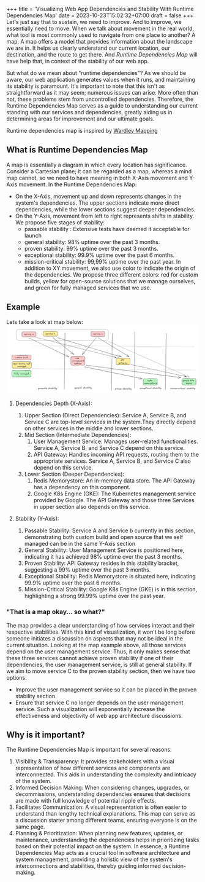 +++
title = 'Visualizing Web App Dependencies and Stability With Runtime Dependencies Map'
date = 2023-10-23T15:02:32+07:00
draft = false
+++
Let's just say that to sustain, we need to improve. And to improve, we essentially need to move. When we talk about movement in the real world, what tool is most commonly used to navigate from one place to another? A map. A map offers a model that provides information about the landscape we are in. It helps us clearly understand our current location, our destination, and the route to get there. And *Runtime Dependencies Map* will have help that, in context of the stability of our web app.

But what do we mean about "runtime dependencies"? As we should be aware, our web application generates values when it runs, and maintaining its stability is paramount. It's important to note that this isn't as straightforward as it may seem; numerous issues can arise. More often than not, these problems stem from uncontrolled dependencies. Therefore, the Runtime Dependencies Map serves as a guide to understanding our current standing with our services and dependencies, greatly aiding us in determining areas for improvement and our ultimate goals.

Runtime dependencies map is inspired by [Wardley Mapping](https://learnwardleymapping.com)

## What is Runtime Dependencies Map
A map is essentially a diagram in which every location has significance. Consider a Cartesian plane; it can be regarded as a map, whereas a mind map cannot, so we need to have meaning in both X-Axis movement and Y-Axis movement. In the Runtime Dependencies Map:
- On the X-Axis, movement up and down represents changes in the system's dependencies. The upper sections indicate more direct dependencies, while the lower sections suggest deeper dependencies.
- On the Y-Axis, movement from left to right represents shifts in stability. We propose five stages of stability:
    - passable stability : Extensive tests have deemed it acceptable for launch
    - general stability: 98% uptime over the past 3 months.
    - proven stability: 99% uptime over the past 3 months.
    - exceptional stability: 99.9% uptime over the past 6 months.
    - mission-critical stability: 99,99% uptime over the past year.
In addition to XY movement, we also use color to indicate the origin of the dependencies. We propose three different colors: red for custom builds, yellow for open-source solutions that we manage ourselves, and green for fully managed services that we use.

## Example 
Lets take a look at map below:
![an example of services and all of its dependencies](runtime-dependencies-map-example.png)

1. Dependencies Depth (X-Axis):
    1. Upper Section (Direct Dependencies): Service A, Service B, and Service C are top-level services in the system.They directly depend on other services in the middle and lower sections.
    1. Mid Section (Intermediate Dependencies):
        1. User Management Service: Manages user-related functionalities. Service A, Service B, and Service C depend on this service.
        1. API Gateway: Handles incoming API requests, routing them to the appropriate services. Service A, Service B, and Service C also depend on this service.
    1. Lower Section (Deeper Dependencies):
        1. Redis Memorystore: An in-memory data store. The API Gateway has a dependency on this component.
        1. Google K8s Engine (GKE): The Kubernetes management service provided by Google. The API Gateway and those three Services in upper section also depends on this service.

1. Stability (Y-Axis):
    1. Passable Stability: Service A and Service b currently in this section, demonstrating both custom build and open source that we self managed can be in the same Y-Axis section
    1. General Stability: User Management Service is positioned here, indicating it has achieved 98% uptime over the past 3 months.
    1. Proven Stability: API Gateway resides in this stability bracket, suggesting a 99% uptime over the past 3 months.
    1. Exceptional Stability: Redis Memorystore is situated here, indicating 99.9% uptime over the past 6 months.
    1. Mission-Critical Stability: Google K8s Engine (GKE) is in this section, highlighting a strong 99.99% uptime over the past year.

### "That is a map okay... so what?"
The map provides a clear understanding of how services interact and their respective stabilities. With this kind of visualization, it won't be long before someone initiates a discussion on aspects that may not be ideal in the current situation. Looking at the map example above, all those services depend on the user management service. Thus, it only makes sense that these three services cannot achieve proven stability if one of their dependencies, the user management service, is still at general stability. If we aim to move service C to the proven stability section, then we have two options:
- Improve the user management service so it can be placed in the proven stability section.
- Ensure that service C no longer depends on the user management service.
Such a visualization will exponentially increase the effectiveness and objectivity of web app architecture discussions.


## Why is it important?
The Runtime Dependencies Map is important for several reasons:
1. Visibility & Transparency: It provides stakeholders with a visual representation of how different services and components are interconnected. This aids in understanding the complexity and intricacy of the system.
1. Informed Decision Making: When considering changes, upgrades, or decommissions, understanding dependencies ensures that decisions are made with full knowledge of potential ripple effects.
1. Facilitates Communication: A visual representation is often easier to understand than lengthy technical explanations. This map can serve as a discussion starter among different teams, ensuring everyone is on the same page.
1. Planning & Prioritization: When planning new features, updates, or maintenance, understanding the dependencies helps in prioritizing tasks based on their potential impact on the system.
In essence, a Runtime Dependencies Map acts as a crucial tool in software architecture and system management, providing a holistic view of the system's interconnections and stabilities, thereby guiding informed decision-making.